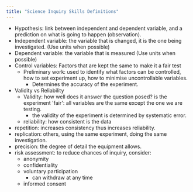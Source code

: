 ```yaml
---
title: "Science Inquiry Skills Definitions"
---
```


- Hypothesis: link between independent and dependent variable, and a prediction on what is going to happen (observation).
- Independent variable: the variable that is changed, it is the one being investigated. (Use units when possible)
- Dependent variable: the variable that is measured (Use units when possible)
- Control variables: Factors that are kept the same to make it a fair test
	- Preliminary work: used to identify what factors can be controlled, how to set experiment up, how to minimise uncontrollable variables.
		- Determines the accuracy of the experiment.
- Validity vs Reliability
	- Validity: how well does it answer the question posed? is the experiment 'fair': all variables are the same except the one we are testing.
		- the validity of the experiment is determined by systematic error.
	- reliability: how consistent is the data
- repetition: increases consistency thus increases reliability.
- replication: others, using the same experiment, doing the same investigation.
- precision: the degree of detail the equipment allows.
- risk assessment: to reduce chances of inquiry, consider:
	- anonymity
	- confidentiality
	- voluntary participation
		- can withdraw at any time
	- informed consent